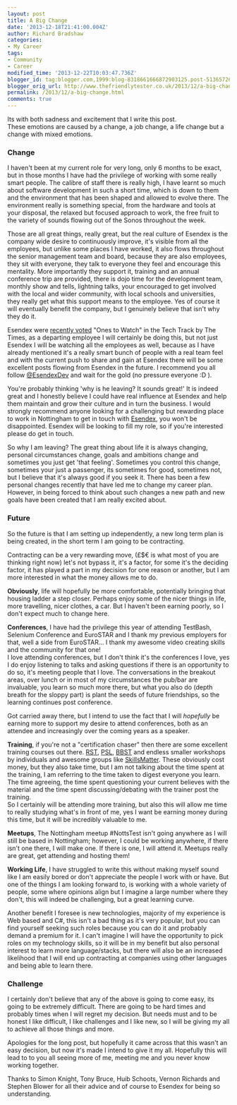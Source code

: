 ```yaml
---
layout: post
title: A Big Change
date: '2013-12-18T21:41:00.004Z'
author: Richard Bradshaw
categories: 
- My Career
tags:
- Community
- Career
modified_time: '2013-12-22T10:03:47.736Z'
blogger_id: tag:blogger.com,1999:blog-8318661666872903125.post-5136572620680469811
blogger_orig_url: http://www.thefriendlytester.co.uk/2013/12/a-big-change.html
permalink: /2013/12/a-big-change.html
comments: true
---
```


Its with both sadness and excitement that I write this post.  
These emotions are caused by a change, a job change, a life change but a change with mixed emotions.  

### Change  

I haven't been at my current role for very long, only 6 months to be exact, but in those months I have had the privilege of working with some really smart people. The calibre of staff there is really high, I have learnt so much about software development in such a short time, which is down to them and the environment that has been shaped and allowed to evolve there. The environment really is something special, from the hardware and tools at your disposal, the relaxed but focused approach to work, the free fruit to the variety of sounds flowing out of the Sonos throughout the week.  

Those are all great things, really great, but the real culture of Esendex is the company wide desire to continuously improve, it's visible from all the employees, but unlike some places I have worked, it also flows throughout the senior management team and board, because they are also employees, they sit with everyone, they talk to everyone they feel and encourage this mentality. More importantly they support it, training and an annual conference trip are provided, there is dojo time for the development team, monthly show and tells, lightning talks, your encouraged to get involved with the local and wider community, with local schools and universities, they really get what this support means to the employee. Yes of course it will eventually benefit the company, but I genuinely believe that isn't why they do it.  

Esendex were [recently voted](http://www.esendex.co.uk/blog/post/esendex-makes-the-sunday-times-tech-track-ones-to-watch/) "Ones to Watch" in the Tech Track by The Times, as a departing employee I will certainly be doing this, but not just Esendex I will be watching all the employees as well, because as I have already mentioned it's a really smart bunch of people with a real team feel and with the current push to share and gain at Esendex there will be some excellent posts flowing from Esendex in the future. I recommend you all follow [@EsendexDev](https://twitter.com/esendexdev) and wait for the gold (no pressure everyone :D ).  

You're probably thinking 'why is he leaving? It sounds great!' It is indeed great and I honestly believe I could have real influence at Esendex and help them maintain and grow their culture and in turn the business. I would strongly recommend anyone looking for a challenging but rewarding place to work in Nottingham to get in touch with [Esendex](http://www.esendex.co.uk/About-Us/Working-For-Us), you won't be disappointed. Esendex will be looking to fill my role, so if you're interested please do get in touch.  

So why I am leaving? The great thing about life it is always changing, personal circumstances change, goals and ambitions change and sometimes you just get 'that feeling'. Sometimes you control this change, sometimes your just a passenger, its sometimes for good, sometimes not, but I believe that it's always good if you seek it. There has been a few personal changes recently that have led me to change my career plan. However, in being forced to think about such changes a new path and new goals have been created that I am really excited about.  

### Future

So the future is that I am setting up independently, a new long term plan is being created, in the short term I am going to be contracting.  

Contracting can be a very rewarding move, (£$€ is what most of you are thinking right now) let's not bypass it, it's a factor, for some it's the deciding factor, it has played a part in my decision for one reason or another, but I am more interested in what the money allows me to do.  

**Obviously**, life will hopefully be more comfortable, potentially bringing that housing ladder a step closer. Perhaps enjoy some of the nicer things in life, more travelling, nicer clothes, a car. But I haven't been earning poorly, so I don't expect much to change here.  

**Conferences**, I have had the privilege this year of attending TestBash, Selenium Conference and EuroSTAR and I thank my previous employers for that, well a side from EuroSTAR... I thank my awesome video creating skills and the community for that one!  
I love attending conferences, but I don't think it's the conferences I love, yes I do enjoy listening to talks and asking questions if there is an opportunity to do so, it's meeting people that I love. The conversations in the breakout areas, over lunch or in most of my circumstances the pub/bar are invaluable, you learn so much more there, but what you also do (depth breath for the sloppy part) is plant the seeds of future friendships, so the learning continues post conference.  

Got carried away there, but I intend to use the fact that I will _hopefully_ be earning more to support my desire to attend conferences, both as an attendee and increasingly over the coming years as a speaker.  

**Training**, if you're not a "certification chaser" then there are some excellent training courses out there. [RST](http://www.developsense.com/courses.html), [PSL](http://www.estherderby.com/problem-solving-leadership-psl), [BBST](http://www.testingeducation.org/BBST/) and endless smaller workshops by individuals and awesome groups like [SkillsMatter](http://skillsmatter.com/). These obviously cost money, but they also take time, but I am not talking about the time spent at the training, I am referring to the time taken to digest everyone you learn. The time agreeing, the time spent questioning your current believes with the material and the time spent discussing/debating with the trainer post the training.  
So I certainly will be attending more training, but also this will allow me time to really studying what's in front of me, yes I want be earning money during this time, but it will be incredibly valuable to me.  

**Meetups**, The Nottingham meetup #NottsTest isn't going anywhere as I will still be based in Nottingham; however, I could be working anywhere, if there isn't one there, I will make one. If there is one, I will attend it. Meetups really are great, get attending and hosting them!  

**Working Life**, I have struggled to write this without making myself sound like I am easily bored or don't appreciate the people I work with or have. But one of the things I am looking forward to, is working with a whole variety of people, some where opinions align but I imagine a large number where they don't, this will indeed be challenging, but a great learning curve.  

Another benefit I foresee is new technologies, majority of my experience is Web based and C#, this isn't a bad thing as it's very popular, but you can find yourself seeking such roles because you can do it and probably demand a premium for it. I can't imagine I will have the opportunity to pick roles on my technology skills, so it will be in my benefit but also personal interest to learn more language/stacks, but there will also be an increased likelihood that I will end up contracting at companies using other languages and being able to learn there.  

### Challenge
I certainly don't believe that any of the above is going to come easy, its going to be extremely difficult. There are going to be hard times and probably times when I will regret my decision. But needs must and to be honest I like difficult, I like challenges and I like new, so I will be giving my all to achieve all those things and more.  

Apologies for the long post, but hopefully it came across that this wasn't an easy decision, but now it's made I intend to give it my all. Hopefully this will lead to to you all seeing more of me, meeting me and you never know working together.  

Thanks to Simon Knight, Tony Bruce, Huib Schoots, Vernon Richards and Stephen Blower for all their advice and of course to Esendex for being so understanding.